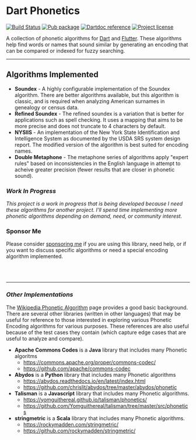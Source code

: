 # Dart Phonetics

[![Build Status](https://travis-ci.com/raycardillo/dart_phonetics.svg?branch=master)](https://travis-ci.com/raycardillo/dart_phonetics)
[![Pub package](https://img.shields.io/pub/v/dart_phonetics)](https://pub.dev/packages/dart_phonetics)
[![Dartdoc reference](https://img.shields.io/badge/dartdoc-reference-blue)](https://pub.dev/documentation/dart_phonetics/latest/)
[![Project license](https://img.shields.io/badge/license-Apache%202.0-informational)](http://www.apache.org/licenses/LICENSE-2.0)

A collection of phonetic algorithms for [Dart](https://dart.dev/) and [Flutter](https://flutter.dev/). These algorithms help find words or names that sound similar by generating an encoding that can be compared or indexed for fuzzy searching.

----------


## Algorithms Implemented

- **Soundex** - A highly configurable implementation of the Soundex algorithm. There are better algorithms available, but this algorithm is classic, and is required when analyzing American surnames in genealogy or census data.
- **Refined Soundex** -  The refined soundex is a variation that is better for applications such as spell checking. It uses a mapping that aims to be more precise and does not truncate to 4 characters by default.
- **NYSIIS** - An implementation of the New York State Identification and Intelligence System as documented by the USDA SRS system design report. The modified version of the algorithm is best suited for encoding names.
- **Double Metaphone** - The metaphone series of algorithms apply "expert rules" based on inconsistencies in the English language in attempt to acheive greater precision (fewer results that are closer in phonetic sound).


### _Work In Progress_

_This project is a work in progress that is being developed because I need these algorithms for another project. I'll spend time implementing more phonetic algorithms depending on demand, need, or community interest._


### Sponsor Me

Please consider [sponsoring me](https://github.com/sponsors/raycardillo) if you are using this library, need help, or if you want to discuss specific algorithms or need a special encoding algorithm implemented.


<br></br>

----------

### _Other Implementations_

The [Wikipedia Phonetic Algorithm](https://en.wikipedia.org/wiki/Phonetic_algorithm) page provides a good basic background. There are several other libraries (written in other languages) that may be useful for reference to those interested in exploring various Phonetic Encoding algorithms for various purposes. These references are also useful because of the test cases they contain (which capture edge cases that are useful to analyze and compare).

- **Apache Commons Codes** is a **Java** library that includes many Phonetic algoritms
   - https://commons.apache.org/proper/commons-codec/
   - https://github.com/apache/commons-codec
- **Abydos** is a **Python** library that includes many Phonetic algorithms
   - https://abydos.readthedocs.io/en/latest/index.html
   - https://github.com/chrislit/abydos/tree/master/abydos/phonetic
- **Talisman** is a **Javascript** library that includes many Phonetic algorithms.
   - https://yomguithereal.github.io/talisman/phonetics/
   - https://github.com/Yomguithereal/talisman/tree/master/src/phonetics
- **stringmetric** is a **Scala** library that includes many Phonetic algorithms.
   - https://rockymadden.com/stringmetric/
   - https://github.com/rockymadden/stringmetric/
